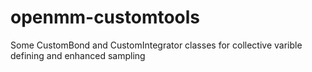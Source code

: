 # openmm-customtools
Some CustomBond and CustomIntegrator classes for collective varible defining and enhanced sampling
